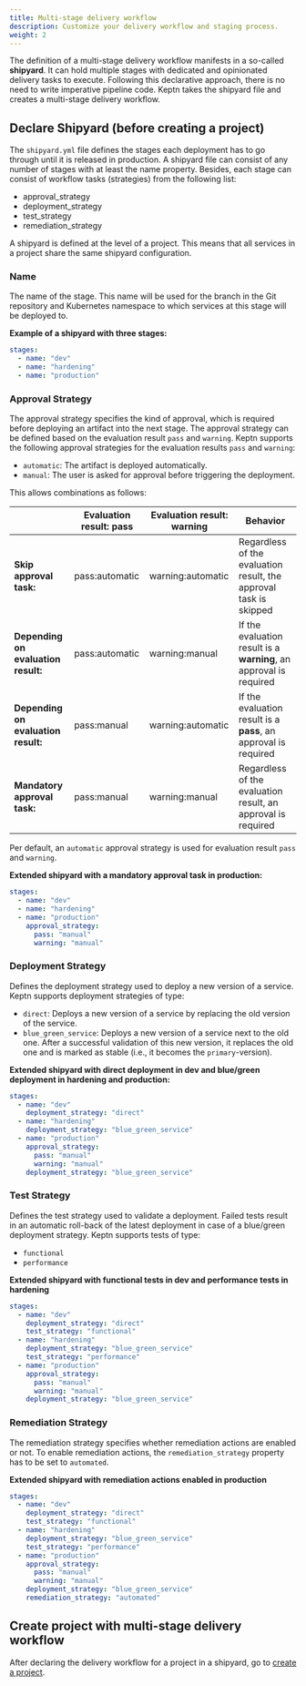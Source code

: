 ```yaml
---
title: Multi-stage delivery workflow
description: Customize your delivery workflow and staging process.
weight: 2
---
```


The definition of a multi-stage delivery workflow manifests in a so-called **shipyard**. It can hold multiple stages with dedicated and opinionated delivery tasks to execute. Following this declarative approach, there is no need to write imperative pipeline code. Keptn takes the shipyard file and creates a multi-stage delivery workflow.

## Declare Shipyard (before creating a project)

The `shipyard.yml` file defines the stages each deployment has to go through until it is released in production. A shipyard file can consist of any number of stages with at least the name property. Besides, each stage can consist of workflow tasks (strategies) from the following list:

* approval_strategy
* deployment_strategy
* test_strategy
* remediation_strategy

A shipyard is defined at the level of a project. This means that all services in a project share the same shipyard configuration. 

### Name 

The name of the stage. This name will be used for the branch in the Git repository and Kubernetes namespace to which services at this stage will be deployed to. 

**Example of a shipyard with three stages:**

```yaml
stages:
  - name: "dev"
  - name: "hardening"
  - name: "production"
```

### Approval Strategy

The approval strategy specifies the kind of approval, which is required before deploying an artifact into the next stage. The approval strategy can be defined based on the evaluation result `pass` and `warning`. Keptn supports the following approval strategies for the evaluation results `pass` and `warning`:

  * `automatic`: The artifact is deployed automatically.
  * `manual`: The user is asked for approval before triggering the deployment.

This allows combinations as follows: 


|                          | Evaluation result: pass           | Evaluation result: warning                 | Behavior  |
|--------------------------|-----------------------------------|--------------------------------------------|-----------|
| **Skip approval task:** | pass:automatic | warning:automatic | Regardless of the evaluation result, the approval task is skipped |
| **Depending on evaluation result:**   | pass:automatic | warning:manual    | If the evaluation result is a **warning**, an approval is required |
| **Depending on evaluation result:**   | pass:manual    | warning:automatic | If the evaluation result is a **pass**, an approval is required |
| **Mandatory approval task:**          | pass:manual    | warning:manual    | Regardless of the evaluation result, an approval is required |

Per default, an `automatic` approval strategy is used for evaluation result `pass` and `warning`.

**Extended shipyard with a mandatory approval task in production:**

```yaml
stages:
  - name: "dev"
  - name: "hardening"
  - name: "production"
    approval_strategy: 
      pass: "manual"
      warning: "manual"
```

### Deployment Strategy

Defines the deployment strategy used to deploy a new version of a service. Keptn supports deployment strategies of type: 

  * `direct`: Deploys a new version of a service by replacing the old version of the service.
  * `blue_green_service`: Deploys a new version of a service next to the old one. After a successful validation of this new version, it replaces the old one and is marked as stable (i.e., it becomes the `primary`-version).

**Extended shipyard with direct deployment in dev and blue/green deployment in hardening and production:**

```yaml
stages:
  - name: "dev"
    deployment_strategy: "direct"
  - name: "hardening"
    deployment_strategy: "blue_green_service"
  - name: "production"
    approval_strategy: 
      pass: "manual"
      warning: "manual"
    deployment_strategy: "blue_green_service"
```

### Test Strategy

Defines the test strategy used to validate a deployment. Failed tests result in an automatic roll-back of the latest deployment in case of a blue/green deployment strategy. Keptn supports tests of type:

  * `functional` 
  * `performance` 

**Extended shipyard with functional tests in dev and performance tests in hardening**

```yaml
stages:
  - name: "dev"
    deployment_strategy: "direct"
    test_strategy: "functional"
  - name: "hardening"
    deployment_strategy: "blue_green_service"
    test_strategy: "performance"
  - name: "production"
    approval_strategy: 
      pass: "manual"
      warning: "manual"
    deployment_strategy: "blue_green_service"
``` 

### Remediation Strategy

The remediation strategy specifies whether remediation actions are enabled or not. To enable remediation actions, the `remediation_strategy` property has to be set to `automated`.

**Extended shipyard with remediation actions enabled in production**

```yaml
stages:
  - name: "dev"
    deployment_strategy: "direct"
    test_strategy: "functional"
  - name: "hardening"
    deployment_strategy: "blue_green_service"
    test_strategy: "performance"
  - name: "production"
    approval_strategy: 
      pass: "manual"
      warning: "manual"
    deployment_strategy: "blue_green_service"
    remediation_strategy: "automated"
``` 

## Create project with multi-stage delivery workflow

After declaring the delivery workflow for a project in a shipyard, go to [create a project](../../manage/project/#create-a-project).